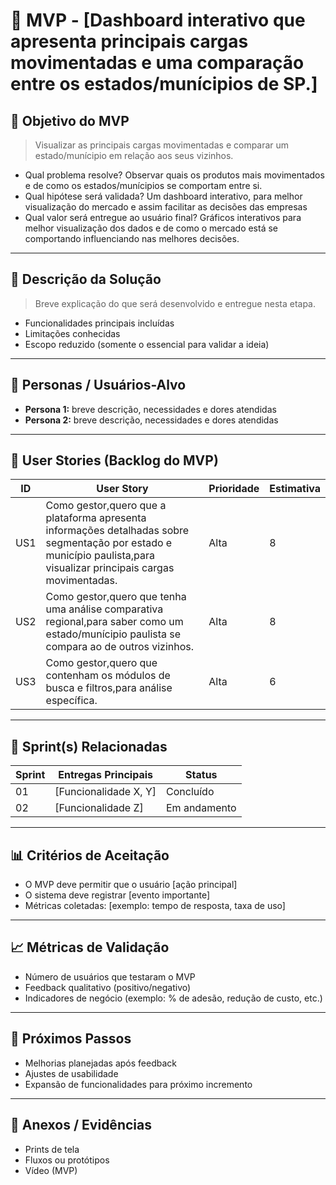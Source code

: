 # 📌 MVP - [Dashboard interativo que apresenta principais cargas movimentadas e uma comparação entre os estados/munícipios de SP.]

## 🎯 Objetivo do MVP
> Visualizar as principais cargas movimentadas e comparar um estado/munícipio em relação aos seus vizinhos.   
- Qual problema resolve? Observar quais os produtos mais movimentados e de como os estados/munícipios se comportam entre si.
- Qual hipótese será validada? Um dashboard interativo, para melhor visualização do mercado e assim facilitar as decisões das empresas 
- Qual valor será entregue ao usuário final? Gráficos interativos para melhor visualização dos dados e de como o mercado está se comportando influenciando nas melhores decisões.

---

## 📝 Descrição da Solução
> Breve explicação do que será desenvolvido e entregue nesta etapa.  
- Funcionalidades principais incluídas  
- Limitações conhecidas  
- Escopo reduzido (somente o essencial para validar a ideia)  

---

## 👥 Personas / Usuários-Alvo
- **Persona 1:** breve descrição, necessidades e dores atendidas  
- **Persona 2:** breve descrição, necessidades e dores atendidas  

---

## 🔑 User Stories (Backlog do MVP)
| ID  | User Story                                                                 | Prioridade | Estimativa |
|-----|-----------------------------------------------------------------------------|------------|------------|
| US1 | Como gestor,quero que a plataforma apresenta informações detalhadas sobre segmentação por estado  e município paulista,para visualizar principais cargas movimentadas.         | Alta       | 8   |
| US2 | Como gestor,quero que tenha uma análise comparativa regional,para saber como um estado/munícipio paulista se compara ao de outros vizinhos.     | Alta      | 8    |
| US3 | Como gestor,quero que contenham os módulos de busca e filtros,para análise específica.  | Alta  | 6  |
---

## 📅 Sprint(s) Relacionadas
| Sprint | Entregas Principais                          | Status   |
|--------|----------------------------------------------|----------|
| 01     | [Funcionalidade X, Y]                        | Concluído|
| 02     | [Funcionalidade Z]                           | Em andamento |

---

## 📊 Critérios de Aceitação
- O MVP deve permitir que o usuário [ação principal]  
- O sistema deve registrar [evento importante]  
- Métricas coletadas: [exemplo: tempo de resposta, taxa de uso]  

---

## 📈 Métricas de Validação
- Número de usuários que testaram o MVP  
- Feedback qualitativo (positivo/negativo)  
- Indicadores de negócio (exemplo: % de adesão, redução de custo, etc.)  

---

## 🚀 Próximos Passos
- Melhorias planejadas após feedback  
- Ajustes de usabilidade  
- Expansão de funcionalidades para próximo incremento  

---

## 📂 Anexos / Evidências
- Prints de tela  
- Fluxos ou protótipos  
- Vídeo (MVP)  
